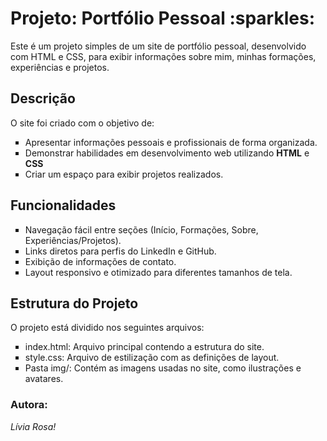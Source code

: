 <h1>Projeto: Portfólio Pessoal :sparkles:</h1>
<p>Este é um projeto simples de um site de portfólio pessoal, desenvolvido com HTML e CSS, para exibir informações sobre mim, minhas formações, experiências e projetos.</p>

<h2>Descrição</h2>
<p>O site foi criado com o objetivo de:</p>
 <ul type="square">
   <li>Apresentar informações pessoais e profissionais de forma organizada.</li>
   <li>Demonstrar habilidades em desenvolvimento web utilizando <b>HTML</b> e <b>CSS</b></li>
   <li>Criar um espaço para exibir projetos realizados.</li>
 </ul>

<h2>Funcionalidades</h2>
<ul type="square"> 
  <li>Navegação fácil entre seções (Início, Formações, Sobre, Experiências/Projetos).</li>
  <li>Links diretos para perfis do LinkedIn e GitHub.</li>
  <li>Exibição de informações de contato.</li>
  <li>Layout responsivo e otimizado para diferentes tamanhos de tela.</li>
</ul>


<h2>Estrutura do Projeto</h2>
<p>O projeto está dividido nos seguintes arquivos:</p>
<ul type="square">
  <li>index.html: Arquivo principal contendo a estrutura do site.</li>
  <li>style.css: Arquivo de estilização com as definições de layout.</li>
  <li>Pasta img/: Contém as imagens usadas no site, como ilustrações e avatares.</li> 
</ul>

<h3>Autora:</h3>
<i>Lívia Rosa!</i>

